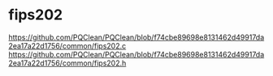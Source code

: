 # fips202
https://github.com/PQClean/PQClean/blob/f74cbe89698e8131462d49917da2ea17a22d1756/common/fips202.c
https://github.com/PQClean/PQClean/blob/f74cbe89698e8131462d49917da2ea17a22d1756/common/fips202.h
